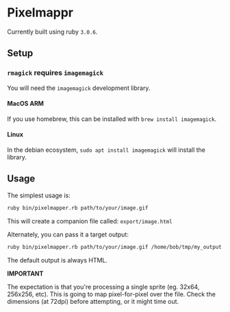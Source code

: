 # Pixelmappr

Currently built using ruby `3.0.6`.

## Setup

### `rmagick` requires `imagemagick`

You will need the `imagemagick` development library.

#### MacOS ARM

If you use homebrew, this can be installed with `brew install imagemagick`.

#### Linux

In the debian ecosystem, `sudo apt install imagemagick` will install the library.

## Usage

The simplest usage is:

```sh
ruby bin/pixelmapper.rb path/to/your/image.gif
```

This will create a companion file called: `export/image.html`

Alternately, you can pass it a target output:

```sh
ruby bin/pixelmapper.rb path/to/your/image.gif /home/bob/tmp/my_output.html
```

The default output is always HTML.

**IMPORTANT**

The expectation is that you're processing a single sprite (eg. 32x64, 256x256, etc). This is going to map pixel-for-pixel over the file. Check the dimensions (at 72dpi) before attempting, or it might time out.